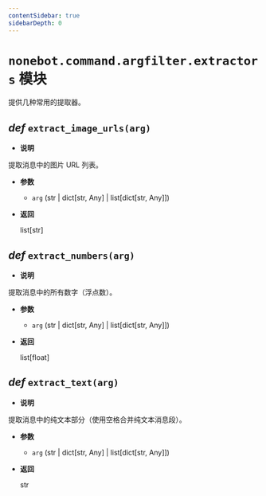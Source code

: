 ```yaml
---
contentSidebar: true
sidebarDepth: 0
---
```


# `nonebot.command.argfilter.extractors` 模块 <Badge text="1.2.0+"/>

提供几种常用的提取器。

## _def_ `extract_image_urls(arg)`

- **说明**

提取消息中的图片 URL 列表。

- **参数**

    - `arg` (str | dict[str, Any] | list[dict[str, Any]])

- **返回**

    list[str]

## _def_ `extract_numbers(arg)`

- **说明**

提取消息中的所有数字（浮点数）。

- **参数**

    - `arg` (str | dict[str, Any] | list[dict[str, Any]])

- **返回**

    list[float]

## _def_ `extract_text(arg)`

- **说明**

提取消息中的纯文本部分（使用空格合并纯文本消息段）。

- **参数**

    - `arg` (str | dict[str, Any] | list[dict[str, Any]])

- **返回**

    str